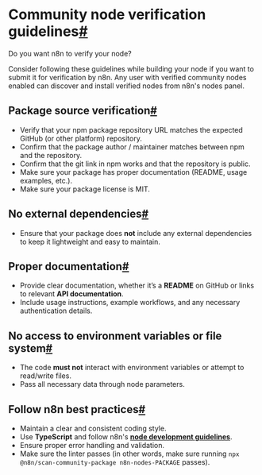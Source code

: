 [](https://github.com/n8n-io/n8n-docs/edit/main/docs/integrations/creating-nodes/build/reference/verification-guidelines.md "Edit this page")

# Community node verification guidelines[#](#community-node-verification-guidelines "Permanent link")

Do you want n8n to verify your node?

Consider following these guidelines while building your node if you want to submit it for verification by n8n. Any user with verified community nodes enabled can discover and install verified nodes from n8n's nodes panel.

## Package source verification[#](#package-source-verification "Permanent link")

*   Verify that your npm package repository URL matches the expected GitHub (or other platform) repository.
*   Confirm that the package author / maintainer matches between npm and the repository.
*   Confirm that the git link in npm works and that the repository is public.
*   Make sure your package has proper documentation (README, usage examples, etc.).
*   Make sure your package license is MIT.

## No external dependencies[#](#no-external-dependencies "Permanent link")

*   Ensure that your package does **not** include any external dependencies to keep it lightweight and easy to maintain.

## Proper documentation[#](#proper-documentation "Permanent link")

*   Provide clear documentation, whether it’s a **README** on GitHub or links to relevant **API documentation**.
*   Include usage instructions, example workflows, and any necessary authentication details.

## No access to environment variables or file system[#](#no-access-to-environment-variables-or-file-system "Permanent link")

*   The code **must not** interact with environment variables or attempt to read/write files.
*   Pass all necessary data through node parameters.

## Follow n8n best practices[#](#follow-n8n-best-practices "Permanent link")

*   Maintain a clear and consistent coding style.
*   Use **TypeScript** and follow n8n's [**node development guidelines**](../../../overview/).
*   Ensure proper error handling and validation.
*   Make sure the linter passes (in other words, make sure running `npx @n8n/scan-community-package n8n-nodes-PACKAGE` passes).